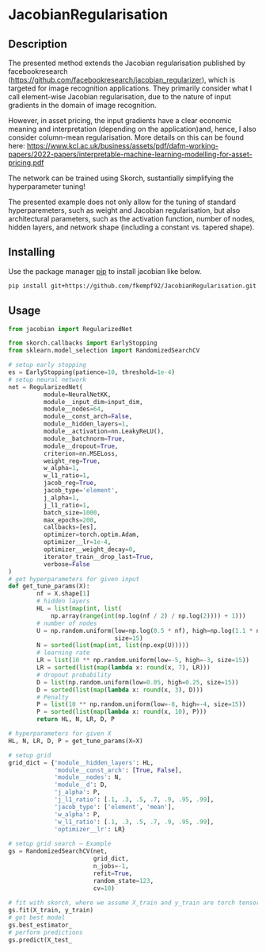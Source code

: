# JacobianRegularisation

## Description ##
The presented method extends the Jacobian regularisation published by facebookresearch (https://github.com/facebookresearch/jacobian_regularizer), which is targeted for image recognition applications. They primarily consider what I call element-wise Jacobian regularisation, due to the nature of input gradients in the domain of image recognition. 

However, in asset pricing, the input gradients have a clear economic meaning and interpretation (depending on the application)and, hence, I also consider column-mean regularisation. More details on this can be found here: https://www.kcl.ac.uk/business/assets/pdf/dafm-working-papers/2022-papers/interpretable-machine-learning-modelling-for-asset-pricing.pdf

The network can be trained using Skorch, sustantially simplifying the hyperparameter tuning! 

The presented example does not only allow for the tuning of standard hyperparemeters, such as weight and Jacobian regularisation, but also architectural parameters, such as the activation function, number of nodes, hidden layers, and network shape (including a constant vs. tapered shape).

## Installing
Use the package manager [pip](https://pip.pypa.io/en/stable/) to install jacobian like below. 

```bash
pip install git+https://github.com/fkempf92/JacobianRegularisation.git
```
## Usage
```python
from jacobian import RegularizedNet

from skorch.callbacks import EarlyStopping
from sklearn.model_selection import RandomizedSearchCV

# setup early stopping
es = EarlyStopping(patience=10, threshold=1e-4)
# setup neural network
net = RegularizedNet(
          module=NeuralNetKK,
          module__input_dim=input_dim,
          module__nodes=64,
          module__const_arch=False,
          module__hidden_layers=1,
          module__activation=nn.LeakyReLU(),
          module__batchnorm=True,
          module__dropout=True,
          criterion=nn.MSELoss,
          weight_reg=True,
          w_alpha=1,
          w_l1_ratio=1,   
          jacob_reg=True, 
          jacob_type='element',
          j_alpha=1,
          j_l1_ratio=1,
          batch_size=1000,
          max_epochs=200,
          callbacks=[es],
          optimizer=torch.optim.Adam,
          optimizer__lr=1e-4,
          optimizer__weight_decay=0,
          iterator_train__drop_last=True,
          verbose=False
)
# get hyperparameters for given input
def get_tune_params(X):
        nf = X.shape[1]
        # hidden layers
        HL = list(map(int, list(
            np.array(range(int(np.log(nf / 2) / np.log(2)))) + 1)))
        # number of nodes
        U = np.random.uniform(low=np.log(0.5 * nf), high=np.log(1.1 * nf),
                              size=15)
        N = sorted(list(map(int, list(np.exp(U)))))
        # learning rate
        LR = list(10 ** np.random.uniform(low=-5, high=-3, size=15))
        LR = sorted(list(map(lambda x: round(x, 7), LR)))
        # dropout probability
        D = list(np.random.uniform(low=0.05, high=0.25, size=15))
        D = sorted(list(map(lambda x: round(x, 3), D)))
        # Penalty
        P = list(10 ** np.random.uniform(low=-8, high=-4, size=15))
        P = sorted(list(map(lambda x: round(x, 10), P)))
        return HL, N, LR, D, P

# hyperparameters for given X
HL, N, LR, D, P = get_tune_params(X=X)

# setup grid
grid_dict = {'module__hidden_layers': HL,
             'module__const_arch': [True, False],
             'module__nodes': N,
             'module__d': D,
             'j_alpha': P,
             'j_l1_ratio': [.1, .3, .5, .7, .9, .95, .99],
             'jacob_type': ['element', 'mean'],
             'w_alpha': P,
             'w_l1_ratio': [.1, .3, .5, .7, .9, .95, .99],
             'optimizer__lr': LR}
             
# setup grid search – Example
gs = RandomizedSearchCV(net, 
                        grid_dict, 
                        n_jobs=-1,
                        refit=True, 
                        random_state=123,
                        cv=10)
                        
# fit with skorch, where we assume X_train and y_train are torch tensors
gs.fit(X_train, y_train)
# get best model
gs.best_estimator_
# perform predictions
gs.predict(X_test_

```
